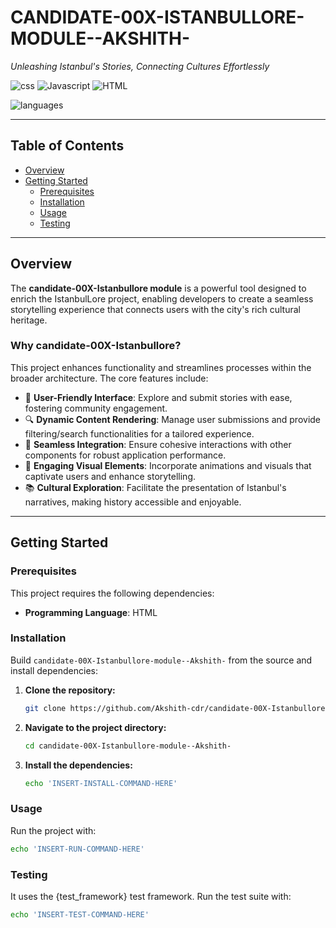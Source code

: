 # CANDIDATE-00X-ISTANBULLORE-MODULE--AKSHITH-

*Unleashing Istanbul's Stories, Connecting Cultures Effortlessly*

![css](https://img.shields.io/badge/css-49.5%25-blue)
![Javascript](https://img.shields.io/badge/js-31.6%25-yellow)
![HTML](https://img.shields.io/badge/html-18.9%25-orange)

![languages](https://img.shields.io/badge/languages-3-orange)

---

## Table of Contents

- [Overview](#overview)
- [Getting Started](#getting-started)
  - [Prerequisites](#prerequisites)
  - [Installation](#installation)
  - [Usage](#usage)
  - [Testing](#testing)

---

## Overview

The **candidate-00X-Istanbullore module** is a powerful tool designed to enrich the IstanbulLore project, enabling developers to create a seamless storytelling experience that connects users with the city's rich cultural heritage.

### Why candidate-00X-Istanbullore?

This project enhances functionality and streamlines processes within the broader architecture. The core features include:

- 🧠 **User-Friendly Interface**: Explore and submit stories with ease, fostering community engagement.
- 🔍 **Dynamic Content Rendering**: Manage user submissions and provide filtering/search functionalities for a tailored experience.
- 🌟 **Seamless Integration**: Ensure cohesive interactions with other components for robust application performance.
- 🎉 **Engaging Visual Elements**: Incorporate animations and visuals that captivate users and enhance storytelling.
- 📚 **Cultural Exploration**: Facilitate the presentation of Istanbul's narratives, making history accessible and enjoyable.

---

## Getting Started

### Prerequisites

This project requires the following dependencies:

- **Programming Language**: HTML

### Installation

Build `candidate-00X-Istanbullore-module--Akshith-` from the source and install dependencies:

1. **Clone the repository:**
    ```bash
    git clone https://github.com/Akshith-cdr/candidate-00X-Istanbullore-module--Akshith-
    ```

2. **Navigate to the project directory:**
    ```bash
    cd candidate-00X-Istanbullore-module--Akshith-
    ```

3. **Install the dependencies:**
    ```bash
    echo 'INSERT-INSTALL-COMMAND-HERE'
    ```


### Usage

Run the project with:

```bash
echo 'INSERT-RUN-COMMAND-HERE'
```

### Testing

It uses the {test_framework} test framework. Run the test suite with:

```bash
echo 'INSERT-TEST-COMMAND-HERE'
```
